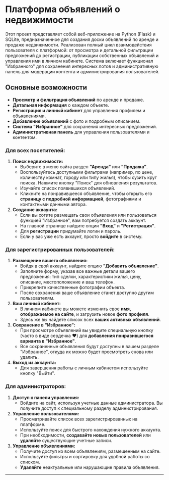 # Платформа объявлений о недвижимости

Этот проект представляет собой веб-приложение на Python (Flask) и SQLite, предназначенное для создания доски объявлений по аренде и продаже недвижимости. Реализован полный цикл взаимодействия пользователя с платформой: от просмотра и детальной фильтрации предложений до регистрации, публикации собственных объявлений и управления ими в личном кабинете. Система включает функционал "Избранного" для сохранения интересных лотов и административную панель для модерации контента и администрирования пользователей.
## Основные возможности

*   **Просмотр и фильтрация объявлений** по аренде и продаже.
*   **Детальная информация** о каждом объекте.
*   **Регистрация и личный кабинет** для управления профилем и объявлениями.
*   **Добавление объявлений** с фото и подробным описанием.
*   **Система "Избранное"** для сохранения интересных предложений.
*   **Административная панель** для управления пользователями и контентом.

### Для всех посетителей:

1.  **Поиск недвижимости:**
    *   Выберите в меню сайта раздел **"Аренда"** или **"Продажа"**.
    *   Воспользуйтесь доступными фильтрами (например, по цене, количеству комнат, городу или типу жилья), чтобы сузить круг поиска. Нажмите кнопку "Поиск" для обновления результатов.
    *   Изучайте список появившихся объявлений.
    *   Кликните на понравившееся объявление, чтобы открыть его **страницу с подробной информацией**, фотографиями и контактными данными автора.
2.  **Создание аккаунта:**
    *   Если вы хотите размещать свои объявления или пользоваться функцией "Избранное", вам потребуется создать аккаунт.
    *   На главной странице найдите опции **"Вход"** и **"Регистрация"**.
    *   Для **регистрации** придумайте логин и пароль.
    *   Если у вас уже есть аккаунт, просто **войдите** в систему.

### Для зарегистрированных пользователей:

1.  **Размещение вашего объявления:**
    *   Войдя в свой аккаунт, найдите опцию **"Добавить объявление"**.
    *   Заполните форму, указав все важные детали вашего предложения: тип сделки, характеристики жилья, цену, описание, местоположение и ваш телефон.
    *   Прикрепите качественные фотографии объекта.
    *   После сохранения ваше объявление станет доступно другим пользователям.
2.  **Ваш личный кабинет:**
    *   В личном кабинете вы можете изменить свое **имя, отображаемое на сайте**, и загрузить новое **фото профиля**.
    *   Здесь же вы найдете список всех **ваших активных объявлений**.
3.  **Сохранение в "Избранное":**
    *   При просмотре объявлений вы увидите специальную кнопку (часто в виде сердечка ❤️) для **добавления понравившегося варианта в "Избранное"**.
    *   Все сохраненные объявления будут доступны в вашем разделе "Избранное", откуда их можно будет просмотреть снова или удалить.
4.  **Выход из аккаунта:**
    *   Для завершения работы с личным кабинетом используйте кнопку "Выйти".

### Для администраторов:

1.  **Доступ к панели управления:**
    *   Войдите на сайт, используя учетные данные администратора. Вы получите доступ к специальному разделу администрирования.
2.  **Управление пользователями:**
    *   Просматривайте список всех зарегистрированных на платформе.
    *   Используйте поиск для быстрого нахождения нужного аккаунта.
    *   При необходимости, **создавайте новых пользователей** или **удаляйте** существующие учетные записи.
3.  **Управление объявлениями:**
    *   Получите доступ ко всем объявлениям, размещенным на сайте.
    *   Используйте фильтры и сортировку для удобной работы со списком.
    *   **Удаляйте** неактуальные или нарушающие правила объявления.
---
